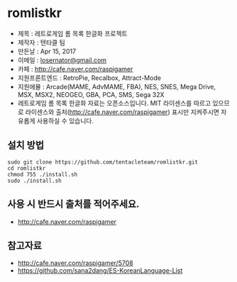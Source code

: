 # romlistkr

* 제목 : 레트로게임 롬 목록 한글화 프로젝트
* 제작자 : 텐타클 팀
* 만든날 : Apr 15, 2017
* 이메일 : losernator@gmail.com
* 카페 : http://cafe.naver.com/raspigamer
* 지원프론트엔드 : RetroPie, Recalbox, Attract-Mode
* 지원에뮬 : Arcade(MAME, AdvMAME, FBA), NES, SNES, Mega Drive, MSX, MSX2, NEOGEO, GBA, PCA, SMS, Sega 32X
* 레트로게임 롬 목록 한글화 자료는 오픈소스입니다. MIT 라이센스를 따르고 있으므로 라이센스와 출처(http://cafe.naver.com/raspigamer) 표시만 지켜주시면 자유롭게 사용하실 수 있습니다.

## 설치 방법
<pre><code>sudo git clone https://github.com/tentacleteam/romlistkr.git
cd romlistkr
chmod 755 ./install.sh
sudo ./install.sh</code></pre>

## 사용 시 반드시 출처를 적어주세요.
* http://cafe.naver.com/raspigamer

## 참고자료
* http://cafe.naver.com/raspigamer/5708
* https://github.com/sana2dang/ES-KoreanLanguage-List
